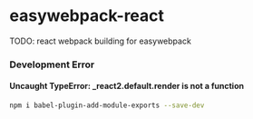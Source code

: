 # easywebpack-react

TODO: react webpack building for easywebpack





### Development Error


#### Uncaught TypeError: _react2.default.render is not a function

```bash
npm i babel-plugin-add-module-exports --save-dev
```
